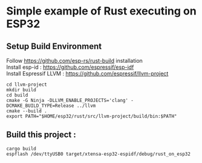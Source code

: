 # Simple example of Rust executing on ESP32

## Setup Build Environment

Follow https://github.com/esp-rs/rust-build installation  
Install esp-id : https://github.com/espressif/esp-idf  
Install Espressif LLVM : https://github.com/espressif/llvm-project  


    cd llvm-project
    mkdir build
    cd build
    cmake -G Ninja -DLLVM_ENABLE_PROJECTS='clang' -DCMAKE_BUILD_TYPE=Release ../llvm
    cmake --build .
    export PATH="$HOME/esp32/rust/src/llvm-project/build/bin:$PATH"


## Build this project :

    cargo build
    espflash /dev/ttyUSB0 target/xtensa-esp32-espidf/debug/rust_on_esp32

